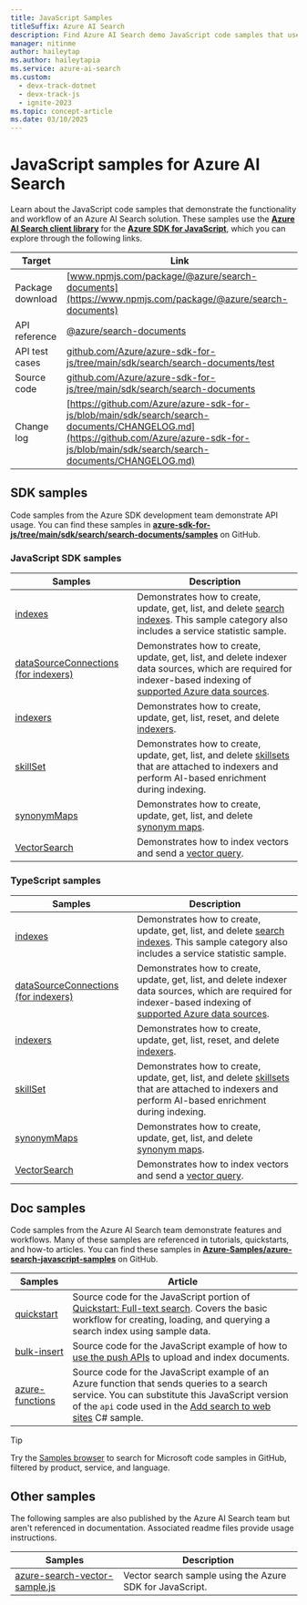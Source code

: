 ```yaml
---
title: JavaScript Samples
titleSuffix: Azure AI Search
description: Find Azure AI Search demo JavaScript code samples that use the Azure .NET SDK for JavaScript.
manager: nitinme
author: haileytap
ms.author: haileytapia
ms.service: azure-ai-search
ms.custom:
  - devx-track-dotnet
  - devx-track-js
  - ignite-2023
ms.topic: concept-article
ms.date: 03/10/2025
---
```


# JavaScript samples for Azure AI Search

Learn about the JavaScript code samples that demonstrate the functionality and workflow of an Azure AI Search solution. These samples use the [**Azure AI Search client library**](/javascript/api/overview/azure/search-documents-readme) for the [**Azure SDK for JavaScript**](/azure/developer/javascript/), which you can explore through the following links.

| Target | Link |
|--------|------|
| Package download | [www.npmjs.com/package/@azure/search-documents](https://www.npmjs.com/package/@azure/search-documents) |
| API reference | [@azure/search-documents](/javascript/api/@azure/search-documents/) |
| API test cases | [github.com/Azure/azure-sdk-for-js/tree/main/sdk/search/search-documents/test](https://github.com/Azure/azure-sdk-for-js/tree/main/sdk/search/search-documents/test) |
| Source code | [github.com/Azure/azure-sdk-for-js/tree/main/sdk/search/search-documents](https://github.com/Azure/azure-sdk-for-js/tree/main/sdk/search/search-documents) |
| Change log | [https://github.com/Azure/azure-sdk-for-js/blob/main/sdk/search/search-documents/CHANGELOG.md](https://github.com/Azure/azure-sdk-for-js/blob/main/sdk/search/search-documents/CHANGELOG.md) |

## SDK samples

Code samples from the Azure SDK development team demonstrate API usage. You can find these samples in [**azure-sdk-for-js/tree/main/sdk/search/search-documents/samples**](https://github.com/Azure/azure-sdk-for-js/tree/main/sdk/search/search-documents/samples) on GitHub.

### JavaScript SDK samples

| Samples | Description |
|---------|-------------|
| [indexes](https://github.com/Azure/azure-sdk-for-js/tree/main/sdk/search/search-documents/samples/v11/javascript) | Demonstrates how to create, update, get, list, and delete [search indexes](search-what-is-an-index.md). This sample category also includes a service statistic sample. |
| [dataSourceConnections (for indexers)](https://github.com/Azure/azure-sdk-for-js/blob/main/sdk/search/search-documents/samples/v11/javascript/dataSourceConnectionOperations.js) | Demonstrates how to create, update, get, list, and delete indexer data sources, which are required for indexer-based indexing of [supported Azure data sources](search-indexer-overview.md#supported-data-sources). |
| [indexers](https://github.com/Azure/azure-sdk-for-js/tree/main/sdk/search/search-documents/samples/v11/javascript) | Demonstrates how to create, update, get, list, reset, and delete [indexers](search-indexer-overview.md).|
| [skillSet](https://github.com/Azure/azure-sdk-for-js/tree/main/sdk/search/search-documents/samples/v11/javascript) | Demonstrates how to create, update, get, list, and delete [skillsets](cognitive-search-working-with-skillsets.md) that are attached to indexers and perform AI-based enrichment during indexing. |
| [synonymMaps](https://github.com/Azure/azure-sdk-for-js/tree/main/sdk/search/search-documents/samples/v11/javascript) | Demonstrates how to create, update, get, list, and delete [synonym maps](search-synonyms.md). |
| [VectorSearch](https://github.com/Azure/azure-sdk-for-js/blob/main/sdk/search/search-documents/samples/v12-beta/javascript/vectorSearch.js) | Demonstrates how to index vectors and send a [vector query](vector-search-how-to-query.md). |

### TypeScript samples

| Samples | Description |
|---------|-------------|
| [indexes](https://github.com/Azure/azure-sdk-for-js/tree/main/sdk/search/search-documents/samples/v11/typescript/src) | Demonstrates how to create, update, get, list, and delete [search indexes](search-what-is-an-index.md). This sample category also includes a service statistic sample. |
| [dataSourceConnections (for indexers)](https://github.com/Azure/azure-sdk-for-js/blob/main/sdk/search/search-documents/samples/v11/typescript/src/dataSourceConnectionOperations.ts) | Demonstrates how to create, update, get, list, and delete indexer data sources, which are required for indexer-based indexing of [supported Azure data sources](search-indexer-overview.md#supported-data-sources). |
| [indexers](https://github.com/Azure/azure-sdk-for-js/tree/main/sdk/search/search-documents/samples/v11/typescript/src) | Demonstrates how to create, update, get, list, reset, and delete [indexers](search-indexer-overview.md).|
| [skillSet](https://github.com/Azure/azure-sdk-for-js/blob/main/sdk/search/search-documents/samples/v11/typescript/src/skillSetOperations.ts) | Demonstrates how to create, update, get, list, and delete [skillsets](cognitive-search-working-with-skillsets.md) that are attached to indexers and perform AI-based enrichment during indexing. |
| [synonymMaps](https://github.com/Azure/azure-sdk-for-js/blob/main/sdk/search/search-documents/samples/v11/typescript/src/synonymMapOperations.ts) | Demonstrates how to create, update, get, list, and delete [synonym maps](search-synonyms.md). |
| [VectorSearch](https://github.com/Azure/azure-sdk-for-js/blob/main/sdk/search/search-documents/samples/v12/typescript/src/vectorSearch.ts) | Demonstrates how to index vectors and send a [vector query](vector-search-how-to-query.md). |

## Doc samples

Code samples from the Azure AI Search team demonstrate features and workflows. Many of these samples are referenced in tutorials, quickstarts, and how-to articles. You can find these samples in [**Azure-Samples/azure-search-javascript-samples**](https://github.com/Azure-Samples/azure-search-javascript-samples) on GitHub.

| Samples | Article |
|---------|---------|
| [quickstart](https://github.com/Azure-Samples/azure-search-javascript-samples/tree/main/quickstart) | Source code for the JavaScript portion of [Quickstart: Full-text search](search-get-started-text.md). Covers the basic workflow for creating, loading, and querying a search index using sample data. |
| [bulk-insert](https://github.com/Azure-Samples/azure-search-javascript-samples/tree/main/bulk-insert) | Source code for the JavaScript example of how to [use the push APIs](search-how-to-load-search-index.md) to upload and index documents. |
| [azure-functions](https://github.com/Azure-Samples/azure-search-javascript-samples/tree/main/azure-function-search) | Source code for the JavaScript example of an Azure function that sends queries to a search service. You can substitute this JavaScript version of the `api` code used in the [Add search to web sites](tutorial-csharp-overview.md) C# sample. |
> [!TIP]
> Try the [Samples browser](/samples/browse/?languages=javascript&products=azure-cognitive-search) to search for Microsoft code samples in GitHub, filtered by product, service, and language.

## Other samples

The following samples are also published by the Azure AI Search team but aren't referenced in documentation. Associated readme files provide usage instructions.

| Samples | Description |
|---------|-------------|
| [azure-search-vector-sample.js](https://github.com/Azure/azure-search-vector-samples/tree/main/demo-javascript/readme.md) | Vector search sample using the Azure SDK for JavaScript. |
